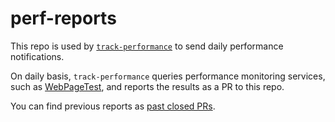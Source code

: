 # perf-reports

This repo is used by [`track-performance`](https://github.com/hollowverse/track-performance) to send daily performance notifications.

On daily basis, `track-performance` queries performance monitoring services, such as [WebPageTest](https://www.webpagetest.org/), and reports the results as a PR to this repo.

You can find previous reports as [past closed PRs](https://github.com/hollowverse/perf-reports/pulls?q=is%3Apr+is%3Aclosed).
